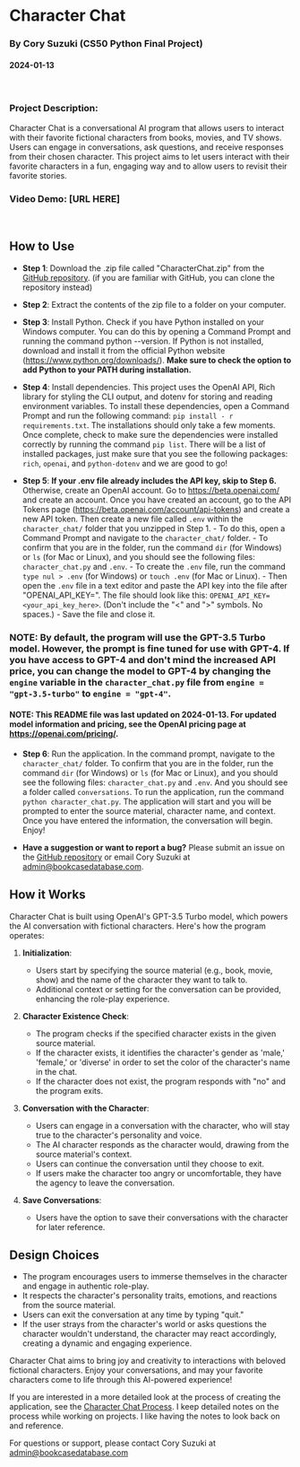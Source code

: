 # Character Chat 
### By Cory Suzuki (CS50 Python Final Project)
#### 2024-01-13
<br/>

### Project Description:
Character Chat is a conversational AI program that allows users to interact with their favorite fictional characters from books, movies, and TV shows. Users can engage in conversations, ask questions, and receive responses from their chosen character. This project aims to let users interact with their favorite characters in a fun, engaging way and to allow users 
to revisit their favorite stories. 

### Video Demo: [URL HERE]   
<br/>     

## How to Use

- **Step 1**: Download the .zip file called "CharacterChat.zip" from the <a href="">GitHub repository</a>. (if you are familiar with GitHub, you can clone the repository instead)

- **Step 2**: Extract the contents of the zip file to a folder on your computer.

- **Step 3**: Install Python. Check if you have Python installed on your Windows computer. You can do this by opening a Command Prompt and running the command python --version. If Python is not installed, download and install it from the official Python website (https://www.python.org/downloads/). **Make sure to check the option to add Python to your PATH during installation.**


- **Step 4**: Install dependencies. This project uses the OpenAI API, Rich library for styling the CLI output, and dotenv for storing and reading environment variables. To install these dependencies, open a Command Prompt and run the following command:
```pip install - r requirements.txt```. The installations should only take a few moments. Once complete, check to make sure the dependencies were installed correctly by running the command ```pip list```. There will be a list of installed packages, just make sure that you see the following packages: ```rich```, ```openai```, and ```python-dotenv``` and we are good to go!

- **Step 5**: **If your .env file already includes the API key, skip to Step 6.** Otherwise, create an OpenAI account. Go to https://beta.openai.com/ and create an account. Once you have created an account, go to the API Tokens page (https://beta.openai.com/account/api-tokens) and create a new API token. Then create a new file called ```.env``` within the ```character_chat/``` folder that you unzipped in Step 1. 
      - To do this, open a Command Prompt and navigate to the ```character_chat/``` folder. 
      - To confirm that you are in the folder, run the command ```dir``` (for Windows) or ```ls``` (for Mac or Linux), and you should see the following files: ```character_chat.py``` and ```.env```. 
      - To create the ```.env``` file, run the command ```type nul > .env``` (for Windows) or ```touch .env``` (for Mac or Linux). 
      - Then open the ```.env``` file in a text editor and paste the API key into the file after "OPENAI_API_KEY=". The file should look like this: ```OPENAI_API_KEY=<your_api_key_here>```. (Don't include the "<" and ">" symbols. No spaces.)
      - Save the file and close it.

### NOTE: By default, the program will use the GPT-3.5 Turbo model. However, the prompt is fine tuned for use with GPT-4. If you have access to GPT-4 and don't mind the increased API price, you can change the model to GPT-4 by changing the ```engine``` variable in the ```character_chat.py``` file from ```engine = "gpt-3.5-turbo"``` to ```engine = "gpt-4"```.

#### NOTE: This README file was last updated on 2024-01-13. For updated model information and pricing, see the OpenAI pricing page at https://openai.com/pricing/.

- **Step 6**: Run the application. In the command prompt, navigate to the ```character_chat/``` folder. To confirm that you are in the folder, run the command ```dir``` (for Windows) or ```ls``` (for Mac or Linux), and you should see the following files: ```character_chat.py``` and ```.env```. And you should see a folder called ```conversations```. To run the application, run the command ```python character_chat.py```. The application will start and you will be prompted to enter the source material, character name, and context. Once you have entered the information, the conversation will begin. Enjoy!

- **Have a suggestion or want to report a bug?** Please submit an issue on the <a href="">GitHub repository</a> or email Cory Suzuki at admin@bookcasedatabase.com.




## How it Works

Character Chat is built using OpenAI's GPT-3.5 Turbo model, which powers the AI conversation with fictional characters. Here's how the program operates:

1. **Initialization**: 
   - Users start by specifying the source material (e.g., book, movie, show) and the name of the character they want to talk to.
   - Additional context or setting for the conversation can be provided, enhancing the role-play experience.

2. **Character Existence Check**:
   - The program checks if the specified character exists in the given source material.
   - If the character exists, it identifies the character's gender as 'male,' 'female,' or 'diverse' in
        order to set the color of the character's name in the chat.
   - If the character does not exist, the program responds with "no" and the program exits.

3. **Conversation with the Character**:
   - Users can engage in a conversation with the character, who will stay true to the character's personality and voice.
   - The AI character responds as the character would, drawing from the source material's context.
   - Users can continue the conversation until they choose to exit.
   - If users make the character too angry or uncomfortable, they have the agency to leave the conversation.

4. **Save Conversations**:
   - Users have the option to save their conversations with the character for later reference.

## Design Choices

- The program encourages users to immerse themselves in the character and engage in authentic role-play.
- It respects the character's personality traits, emotions, and reactions from the source material.
- Users can exit the conversation at any time by typing "quit."
- If the user strays from the character's world or asks questions the character wouldn't understand, the character may react accordingly, creating a dynamic and engaging experience.

Character Chat aims to bring joy and creativity to interactions with beloved fictional characters. Enjoy your conversations, and may your favorite characters come to life through this AI-powered experience!

If you are interested in a more detailed look at the process of creating the application, see the <a href="">Character Chat Process</a>. I keep detailed notes on the process while working on projects. I like having the notes to look back on and reference. 

For questions or support, please contact Cory Suzuki at admin@bookcasedatabase.com
